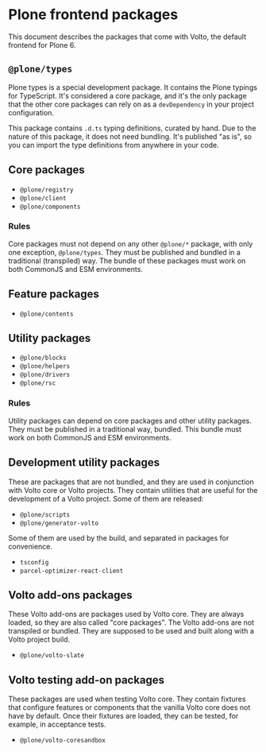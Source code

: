 # Plone frontend packages

This document describes the packages that come with Volto, the default frontend for Plone 6.


## `@plone/types`

Plone types is a special development package.
It contains the Plone typings for TypeScript.
It's considered a core package, and it's the only package that the other core packages can rely on as 
a `devDependency` in your project configuration.

This package contains `.d.ts` typing definitions, curated by hand.
Due to the nature of this package, it does not need bundling.
It's published "as is", so you can import the type definitions from anywhere in your code.


## Core packages

-   `@plone/registry`
-   `@plone/client`
-   `@plone/components`


### Rules

Core packages must not depend on any other `@plone/*` package, with only one exception, `@plone/types`.
They must be published and bundled in a traditional (transpiled) way.
The bundle of these packages must work on both CommonJS and ESM environments.


## Feature packages

-   `@plone/contents`


## Utility packages

-   `@plone/blocks`
-   `@plone/helpers`
-   `@plone/drivers`
-   `@plone/rsc`


### Rules

Utility packages can depend on core packages and other utility packages.
They must be published in a traditional way, bundled.
This bundle must work on both CommonJS and ESM environments.


## Development utility packages

These are packages that are not bundled, and they are used in conjunction with Volto core or Volto projects.
They contain utilities that are useful for the development of a Volto project.
Some of them are released:

- `@plone/scripts`
- `@plone/generator-volto`

Some of them are used by the build, and separated in packages for convenience.

- `tsconfig`
- `parcel-optimizer-react-client`


## Volto add-ons packages

These Volto add-ons are packages used by Volto core.
They are always loaded, so they are also called "core packages".
The Volto add-ons are not transpiled or bundled.
They are supposed to be used and built along with a Volto project build.

- `@plone/volto-slate`


## Volto testing add-on packages

These packages are used when testing Volto core.
They contain fixtures that configure features or components that the vanilla Volto core does not have by default.
Once their fixtures are loaded, they can be tested, for example, in acceptance tests.

- `@plone/volto-coresandbox`

